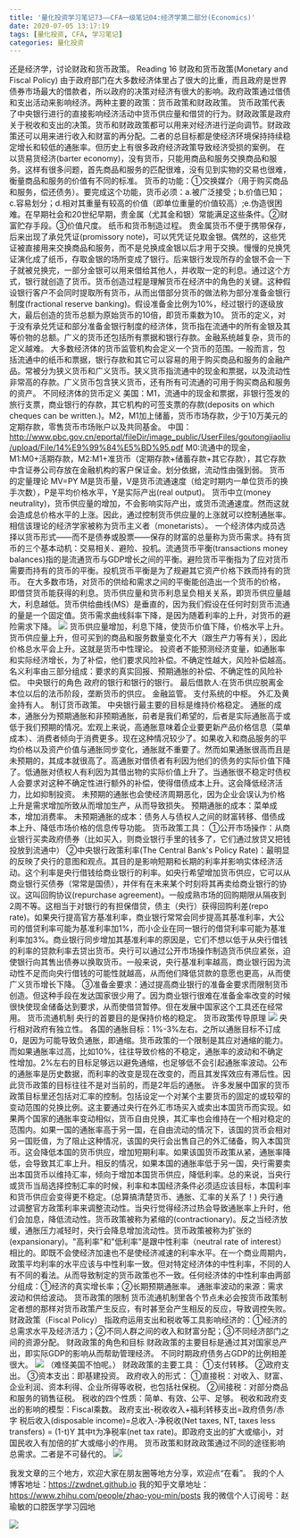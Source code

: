 ```yaml
---
title: '量化投资学习笔记73——CFA一级笔记04:经济学第二部分(Economics)'
date: 2020-07-05 13:17:19
tags: [量化投资, CFA, 学习笔记]
categories: 量化投资
---
```

还是经济学，讨论财政和货币政策。
Reading 16 财政和货币政策(Monetary and Fiscal Policy)
由于政府部门在大多数经济体里占了很大的比重，而且政府是世界债券市场最大的借款者，所以政府的决策对经济有很大的影响。政府政策通过借债和支出活动来影响经济。两种主要的政策：货币政策和财政政策。
货币政策代表了中央银行进行的直接影响经济活动中货币供应量和借贷的行为。财政政策是政府关于税收和支出的决策。货币和财政政策都可以用来对经济进行逆向调节。财政政策还可以用来进行收入和财富的再分配。二者的总目标都是使经济环境保持持续稳定增长和较低的通胀率。但历史上有很多政府经济政策导致经济受损的案例。
在以货易货经济(barter economy)，没有货币，只能用商品和服务交换商品和服务。这样有很多问题，首先商品和服务的匹配很难，没有见到实物的交易也很难，衡量商品和服务的价值有不同的标准。
货币的功能：①交换媒介（用于购买商品和服务，偿还债务）。要完成这个功能，货币必须：a.被广泛接受；b.价值已知；c.容易划分；d.相对其重量有较高的价值（即单位重量的价值较高）;e.伪造很困难。在早期社会和20世纪早期，贵金属（尤其金和银）常能满足这些条件。②财富贮存手段。③价值尺度。
纸币和货币制造过程。
贵金属货币不便于携带保存，后来出现了承兑凭证(promissory note)，可以凭凭证兑取金银。偶然的，这些凭证被直接用来交换商品和服务，而不是兑换成金银以后才用于交换。慢慢的兑换凭证演化成了纸币，存取金银的场所变成了银行。后来银行发现所存的金银不会一下子就被兑换完，一部分金银可以用来借给其他人，并收取一定的利息。通过这个方式，银行就创造了货币。货币创造过程是理解货币在经济中的角色的关键。这种假设银行客户不会同时提取所有货币，从而出借部分货币的做法称为部分准备金银行制度(fractional reserve banking)。假设准备金比例为10%，经过银行的逐级放大，最后创造的货币总额为原始货币的10倍，即货币乘数为10。
货币的定义，对于没有承兑凭证和部分准备金银行制度的经济体，货币指在流通中的所有金银及其等价物的总额。广义的货币还包括所有票据和银行存款。金融系统越复杂，货币的定义越难。 大多数经济体的货币监管机构会定义一个货币的范围。一般而言，包括流通中的纸币和票据，银行存款和其它可以容易的用于购买商品和服务的金融产品。常被分为狭义货币和广义货币。狭义货币指流通中的现金和票据，以及流动性非常高的存款。广义货币包含狭义货币，还有所有可流通的可用于购买商品和服务的资产。
不同经济体的货币定义
美国：M1，流通中的现金和票据，非银行签发的旅行支票，商业银行的存款，其它机构的可签支票的存款(deposits on which cheques can be written.)。M2，M1加上储蓄，货币市场存款，少于10万美元的定期存款，零售货币市场账户以及共同基金。
中国：http://www.pbc.gov.cn/eportal/fileDir/image_public/UserFiles/goutongjiaoliu/upload/File/14%E9%99%84%E5%BD%95.pdf 
M0:流通中的现金，M1:M0+活期存款，M2:M1+准货币（定期存款+储蓄存款+其它存款），其它存款中含证券公司存放在金融机构的客户保证金。划分依据，流动性由强到弱。
货币的定量理论
MV=PY
M是货币量，V是货币流通速度（给定时期内一单位货币的换手次数），P是平均价格水平，Y是实际产出(real output)。
货币中立(money neutrality)，货币供应量的增加，不会影响实际产出，或货币流通速度。然而这就会造成总价格水平的上涨。因此，通过控制货币供应量的上涨就可以控制通胀率。相信该理论的经济学家被称为货币主义者（monetarists）。
一个经济体内成员选择以货币形式——而不是债券或股票——保存的财富的总量称为货币需求。持有货币的三个基本动机：交易相关、避险、投机。流通货币平衡(transactions money balances)指的是流通货币与GDP增长之间的平衡。避险货币平衡指为了应对货币需要而持有的货币的平衡。投机货币平衡是为了规避其它资产价格下跌而持有的货币。
在大多数市场，对货币的供给和需求之间的平衡能创造出一个货币的价格，即借贷货币能获得的利息。货币供应量和货币利息呈负相关关系，即货币供应量越大，利息越低。货币供给曲线(MS）是垂直的，因为我们假设在任何时刻货币流通的量是一个固定值。货币需求曲线斜率下降，是因为随着利率的上升，对货币的避险需求下降。
![](https://zymblog-1258069789.cos.ap-chengdu.myqcloud.com/blog0178-QTLearn/47/01.png)
货币供应量增加，利息下降，使货币价值下降，价格水平上升。
货币供应量上升，但可买到的商品和服务数量变化不大（跟生产力等有关），因此价格总水平会上升。这就是货币中性理论。
投资者不能预测经济变量，如通胀率和实际经济增长，为了补偿，他们要求风险补偿。不确定性越大，风险补偿越高。
名义利率由三部分组成：要求的真实回报、预期通胀的补偿、不确定性的风险补偿。
中央银行的角色
政府的银行和银行的银行。
最后借款人:在货币供应脱离金本位以后的法币阶段，垄断货币的供应。
金融监管。
支付系统的中枢。
外汇及黄金持有人。
制订货币政策。
中央银行最主要的目标是维持价格稳定。
通胀的成本，通胀分为预期通胀和非预期通胀，前者是我们希望的，后者是实际通胀高于或低于我们预期的情况。宏观上来说，高通胀意味着企业要更新产品价格信息（菜单成本）、消费者倾向于消费更多。现在这种情况较少了。如果收入和商品服务的平均价格以及资产价值与通胀同步变化，通胀就不重要了。然而如果通胀很高而且是未预期的，其成本就很高了。高通胀对借债者有利因为他们的债务的实际价值下降了。低通胀对债权人有利因为其借出物的实际价值上升了。当通胀很不稳定时债权人会要求对这种不确定性进行额外的补偿，使得借债成本上升。这会降低经济活力，比如抑制投资。
未预期的通胀也会使经济周期恶化，因为企业会误认为价格上升是需求增加所致从而增加生产，从而导致损失。
预期通胀的成本：菜单成本，增加消费率。
未预期通胀的成本：债务人与债权人之间的财富转移、借债成本上升、降低市场价格的信息传导功能。
货币政策工具：
①公开市场操作：从商业银行买卖政府债券（比如买入，则商业银行手里的钱多了，它们通过放贷又把钱投放到流通中）
②中央银行政策利率(The Central Bank's Policy Rate)：最明显的反映了央行的意图和观点。其目的是影响短期和长期的利率并影响实体经济活动。这个利率是央行借钱给商业银行的利率。如央行希望增加货币供应，它可以从商业银行买债券（常常是国债），并伴有在未来某个时刻将其再卖给商业银行的协议。这叫回购协议(repurchase agreement)。一般成熟市场的回购期限从隔夜到2周不等。这相当于对银行的有担保借贷，债主（央行）获得回购利差(repo rate)。如果央行提高官方基准利率，商业银行常常会同步提高其基准利率，大公司的借贷利率可能为基准利率加1%，而小企业在同一银行的借贷利率可能为基准利率加3%。商业银行同步增加其基准利率的原因是，它们不想以低于从央行借钱的利率的贷款利率去贷出货币。央行可以通过公开市场操作制造货币供应紧张，迫使银行向其售出债券以换取货币。一般来说，央行基准利率越高，商业银行因为流动性不足而向央行借钱的可能性就越高，从而他们降低贷款的意愿也更高，从而使广义货币增长下降。
③准备金要求：通过提高商业银行的准备金要求而限制货币创造。但这种手段在发达国家很少用了。因为商业银行很难在准备金率改变的时候很快使现金储备达到要求，从而使借贷暂停。但在发展中国家这个工具还在经常用。
货币流通机制
央行的首要目的是保持价格的稳定。
货币政策传导原理
![](https://zymblog-1258069789.cos.ap-chengdu.myqcloud.com/blog0178-QTLearn/47/02.png)
央行相对政府有独立性。
各国的通胀目标：1%-3%左右。之所以通胀目标不订成0，是因为可能导致负通胀，即通缩。货币政策的一个限制是其应对通缩的能力。而如果通胀率过高，比如10%，往往导致价格的不稳定，通胀率的波动和不确定性增加。2%左右的目标足够远以避免通缩，也足够低不会引起通胀率波动。公布的通胀率是历史数据，而利率的改变是现在改变的，而且其发挥效应有滞后性。因此货币政策的目标往往不是对当前的，而是2年后的通胀。
许多发展中国家的货币政策目标里还包括对汇率的控制。包括设定一个对某个主要货币的固定的或较窄的变动范围的兑换比例。这主要通过央行在外汇市场买入或卖出本国货币而实现。如果两个国家的通胀率变动相似，货币自由兑换，其汇率也会维持在一个相对稳定的范围内。如果一国的通胀率高于另一国，在自由流动的情况下，该国的货币会相对另一国贬值，为了阻止这种情况，该国的央行会出售自己的外汇储备，购入本国货币。这会降低本国的货币供应，增加短期利率。如果该国货币政策从紧，通胀率降低，会导致其汇率上升。相反的情况，如果本国的通胀率低于另一国，央行需要卖出本国货币以维持汇率，倾向于增加本国货币供应，降低利率。总的来说，当央行或货币当局选择控制汇率的时候，利率和本国经济条件必须适应该目标，本国利率和货币供应会变得更不稳定。(总算搞清楚货币、通胀、汇率的关系了！)
央行通过调整官方政策利率来调整流动性。当央行觉得经济过热会导致通胀率上升时，他们会加息，降低流动性。货币政策被称为紧缩的(contractionary)。反之当经济放缓，通胀压力减轻时，央行会降息增加流动性。货币政策被称为扩张的(expansionary)。"高利率"和"低利率"是跟中性利率（neutral rate of interest）相比的。即既不会使经济加速也不是使经济减速的利率水平。在一个商业周期内，政策平均利率的水平应该与中性利率一致。但对特定经济体的中性利率，不同的人有不同的看法。从而导致制定的货币政策也不一致。任何经济体的中性利率由两部分组成：①经济的真实增长率；②长期预期通胀率。
通胀率波动的来源：需求波动和供给波动。
货币政策的限制
货币流通机制里各个节点未必会按货币政策制定者想的那样对货币政策产生反应，有时甚至会产生相反的反应，导致调控失败。
财政政策（Fiscal Policy）
指政府运用支出和税收等工具影响经济的：①经济的总需求水平及经济活力；②不同人群之间的收入和财富分配；③不同经济部门之间的资源分配。
财政政策的角色和目标
财政政策的主要目标是通过其对国家总产出，即实际GDP的影响从而帮助管理经济。
不同时期政府债务占GDP的比例相差很大。
![](https://zymblog-1258069789.cos.ap-chengdu.myqcloud.com/blog0178-QTLearn/47/03.png)
（难怪美国不怕呢。）
财政政策的主要工具：
①支付转移。
②政府支出。
③资本支出：即基建投资。
政府收入的形式：
①直接税：对收入、财富、企业利润、资本利得、企业所得等收税，也包括社保税。
②间接税：对部分商品和服务的销售征税。
税收的四个性质：简单、有效、公平、足够。
税收和政府支出的影响的模型：Fiscal乘数。
政府支出-税收收入+福利转移支出=政府债务/赤字
税后收入(disposable income)=总收入-净税收(Net taxes, NT, taxes less transfers) = (1-t)Y
其中t为净税率(net tax rate)。即政府支出的扩大或缩小，对国民收入有加倍的扩大或缩小的作用。
货币政策和财政政策通过不同的途径影响总需求。二者是不可替代的。
![](https://zymblog-1258069789.cos.ap-chengdu.myqcloud.com/blog0178-QTLearn/47/04.png)


我发文章的三个地方，欢迎大家在朋友圈等地方分享，欢迎点“在看”。
我的个人博客地址：https://zwdnet.github.io
我的知乎文章地址： https://www.zhihu.com/people/zhao-you-min/posts
我的微信个人订阅号：赵瑜敏的口腔医学学习园地


![](https://zymblog-1258069789.cos.ap-chengdu.myqcloud.com/other/wx.jpg)